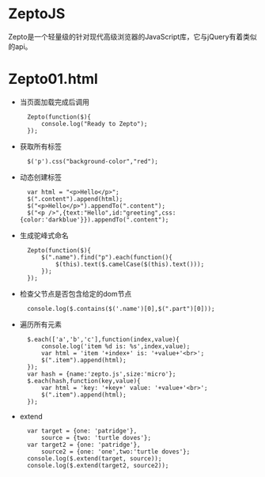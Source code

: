 # ZeptoJS #

Zepto是一个轻量级的针对现代高级浏览器的JavaScript库，它与jQuery有着类似的api。

# Zepto01.html #

- 当页面加载完成后调用
    
        Zepto(function($){
    		console.log("Ready to Zepto");
    	});
    
- 获取所有标签

	    $('p').css("background-color","red");
    
- 动态创建标签

    	var html = "<p>Hello</p>";
    	$(".content").append(html);
    	$("<p>Hello</p>").appendTo(".content");
    	$("<p />",{text:"Hello",id:"greeting",css:{color:'darkblue'}}).appendTo(".content");	

- 生成驼峰式命名

	    Zepto(function($){
    		$(".name").find("p").each(function(){
    			$(this).text($.camelCase($(this).text()));
    		});
    	});

- 检查父节点是否包含给定的dom节点

	    console.log($.contains($('.name')[0],$(".part")[0]));
    
	
- 遍历所有元素

	    $.each(['a','b','c'],function(index,value){
    		console.log('item %d is: %s',index,value);
    		var html = 'item '+index+' is: '+value+'<br>';
    		$(".item").append(html);
    	});
    	var hash = {name:'zepto.js',size:'micro'};
    	$.each(hash,function(key,value){
    		var html = 'key: '+key+' value: '+value+'<br>';
    		$(".item").append(html);
    	});
    
- extend

	    var target = {one: 'patridge'},
    		source = {two: 'turtle doves'};
    	var target2 = {one: 'patridge'},
    		source2 = {one: 'one',two:'turtle doves'};
    	console.log($.extend(target, source));
    	console.log($.extend(target2, source2));